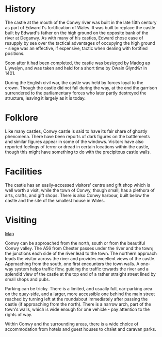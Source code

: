 

# History

The castle at the mouth of the Conwy river was built in the late 13th century as part of Edward I's fortification of Wales. It was built to replace the castle built by Edward's father on the high ground on the opposite bank of the river at Deganwy. As with many of his castles, Edward chose ease of resupply by sea over the tactical advantages of occupying the high ground - siege was an effective, if expensive, tactic when dealing with fortified positions.

Soon after it had been completed, the castle was besieged by Madog ap Llywelyn, and was taken and held for a short time by Owain Glynd&wcirc;r in 1401. 

During the English civil war, the castle was held by forces loyal to the crown. Though the castle did not fall during the way, at the end the garrison surrendered to the parliamentary forces who later partly destroyed the structure, leaving it largely as it is today.


# Folklore

Like many castles, Conwy castle is said to have its fair share of ghostly phenomena. There have been reports of dark figures on the battlements and similar figures appear in some of the windows. Visitors have also reported feelings of terror or dread in certain locations within the castle, though this might have something to do with the precipitous castle walls. 


# Facilities

The castle has an easily-accessed visitors' centre and gift shop which is well worth a visit, while the town of Conwy, though small, has a plethora of arts, crafts, and gift shops. There is also Conwy harbour, built below the castle and the site of the smallest house in Wales.


# Visiting

[Map](*places/maps/wales*)

Conwy can be approached from the north, south or from the beautiful Conwy valley. The A56 from Chester passes under the river and the town; the junctions each side of the river lead to the town. The northern approach leads the visitor across the river and provides excellent views of the castle. Approaching from the south, one first encounters the town walls. A one-way system helps traffic flow, guiding the traffic towards the river and a splendid view of the castle at the top end of a rather straight street lined by small shops and pubs.

Parking can be tricky. There is a limited, and usually full, car-parking area on the quay-side, and a larger, more accessible one behind the main street reached by turning left at the roundabout immediately after passing the castle (if approaching from the north). There is a narrow arch, part of the town's walls, which is wide enough for one vehicle - pay attention to the rights of way.

Within Conwy and the surrounding areas, there is a wide choice of accommodation from hotels and guest houses to chalet and caravan parks.

